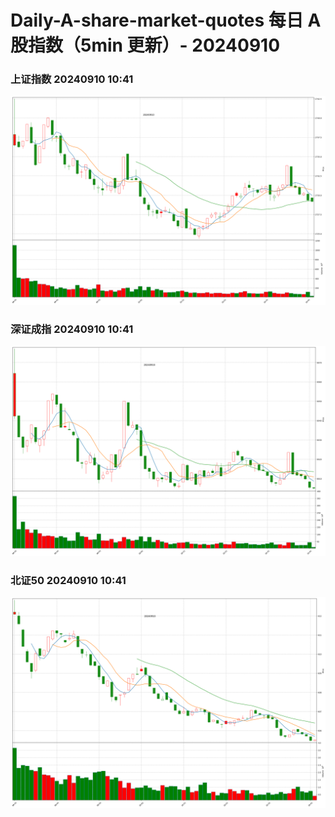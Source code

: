 
# Daily-A-share-market-quotes 每日 A 股指数（5min 更新）- 20240910

### 上证指数 20240910 10:41
![](./fig/2024/9/20240910-sh000001.png)

### 深证成指 20240910 10:41
![](./fig/2024/9/20240910-sz399001.png)

### 北证50 20240910 10:41
![](./fig/2024/9/20240910-bj899050.png)
